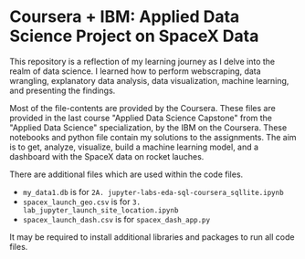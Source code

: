 # Coursera + IBM: Applied Data Science Project on SpaceX Data
This repository is a reflection of my learning journey as I delve into the realm of data science. I learned how to perform webscraping, data wrangling, explanatory data analysis, data visualization, machine learning, and presenting the findings.

Most of the file-contents are provided by the Coursera. These files are provided in the last course "Applied Data Science Capstone" from the "Applied Data Science" specialization, by the IBM on the Coursera. These notebooks and python file contain my solutions to the assignments. The aim is to get, analyze, visualize, build a machine learning model, and a dashboard with the SpaceX data on rocket lauches. 

There are additional files which are used within the code files.
- `my_data1.db` is for `2A. jupyter-labs-eda-sql-coursera_sqllite.ipynb`
- `spacex_launch_geo.csv` is for `3. lab_jupyter_launch_site_location.ipynb`
- `spacex_launch_dash.csv` is for `spacex_dash_app.py`

It may be required to install additional libraries and packages to run all code files.
